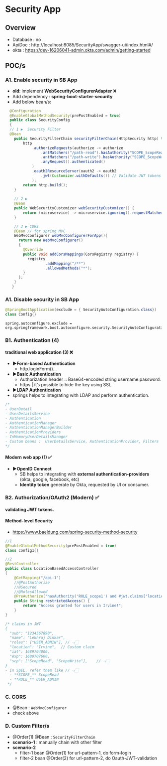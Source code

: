 # Security App
## Overview
- Database : no
- ApiDoc : http://localhost:8085/SecurityApp/swagger-ui/index.html#/
- okta : https://dev-16206041-admin.okta.com/admin/getting-started

## POC/s
### A1. Enable security in SB App
- **old**: implement **WebSecurityConfigurerAdapter**  ❌
- Add dependency : **spring-boot-starter-security**
- Add below bean/s:
```java
  @Configuration
  @EnableGlobalMethodSecurity(prePostEnabled = true)
  public class SecurityConfig 
  {
  // 1 ▶️  Security Filter
  @Bean
    public SecurityFilterChain securityFilterChain(HttpSecurity http) throws Exception { // 👈🏻 injecting : HttpSecurity http
        http
            .authorizeRequests(authorize -> authorize
                .antMatchers("/path-read").hasAuthority("SCOPE_ScopeRead")    
                .antMatchers("/path-write").hasAuthority("SCOPE_ScopeWrite") //.hasRole("").hasAnyRole("","")
                .anyRequest().authenticated()                         
            )
            .oauth2ResourceServer(oauth2 -> oauth2
                .jwt(Customizer.withDefaults()) // Validate JWT tokens
            );
        return http.build();
    }
  
    // 2 ▶️ 
    @Bean
    public WebSecurityCustomizer webSecurityCustomizer() {
        return (microservice) -> microservice.ignoring().requestMatchers("/ignore1", "/ignore2");
    }

    // 3 ▶️ CORS
    @Bean // for spring MVC
    WebMvcConfigurer webMvcConfigurerForApp(){
      return new WebMvcConfigurer()
      {
        @Override
        public void addCorsMappings(CorsRegistry registry) {
          registry
                  .addMapping("/**")
                  .allowedMethods("*");
        }
      };
    }
   }
```

### A1. Disable security in SB App
```java
@SpringBootApplication(exclude = { SecurityAutoConfiguration.class}) 
class Config{}
```
```properties
spring.autoconfigure.exclude = org.springframework.boot.autoconfigure.security.SecurityAutoConfiguration
```

###  B1. Authentication (4)
#### traditional web application (3) ❌
- **▶️Form-based Authentication** 
    - http.loginForm()...
- **▶️Basic Authentication** 
    - Authorization header :: Base64-encoded string username:password.
    - https | it’s possible to hide the key using SSL.
-  **▶️LDAP Authentication** 
  - springs helps to integrating with LDAP and perform authentication.
  ```java
  /*
  - UserDetail
  - UserDetailsService
  - Authentication
  - AuthenticationManager 
  - AuthenticationManagerBuilder
  - AuthenticationProviders
  - InMemoryUserDetailsManager 
  - Custom beans :  UserDetailsService, AuthenticationProvider, Filters
  */
  ```

#### Modern web app (1) ✅
- **▶️OpenID Connect**
  - SB helps to integrating with **external authentication-providers** (okta, google, facebook, etc)
  - **Identity token** generate by Okta, requested by UI or consumer.

### B2. Authorization/OAuth2 (Modern) ✅
#### validating JWT tokens.

#### Method-level Security
- https://www.baeldung.com/spring-security-method-security

```java
//1
@EnableGlobalMethodSecurity(prePostEnabled = true) 
class config1{}

//2
@RestController
public class LocationBasedAccessController 
{
    @GetMapping("/api-1")
    //@PostAuthorize
    //@Secured
    //@RolesAllowed
    @PreAuthorize("hasAuthority('ROLE_scope1') and #jwt.claims['location'] == 'Irvine'") // 👈🏻
    public String restrictedAccess() {
        return "Access granted for users in Irvine!";
    }
}

/* claims in JWT
{
  "sub": "1234567890",
  "name": "Lekhraj Dinkar",
  "roles": ["USER_ADMIN"], // 👈🏻
  "location": "Irvine",  // Custom claim
  "iat": 1689704000,
  "exp": 1689707600,
  "scp": ["ScopeRead", "ScopeWrite"],    // 👈🏻
}
- in SpEL, refer them like // 👈🏻
  - **SCOPE_** ScopeRead
  - **ROLE_** USER_ADMIN
 */

```
### C. CORS
- @Bean : `WebMvcConfigurer`
- check above

### D. Custom Filter/s
- @Order(1) @Bean : `SecurityFilterChain`
- **scenario-1** : manually chain with other filter
- **scenario-2**
  - filter-1 bean  @Order(1)  for url-pattern-1, do form-login
  - filter-2 bean  @Order(2)  for url-pattern-2, do Oauth-JWT-validation
